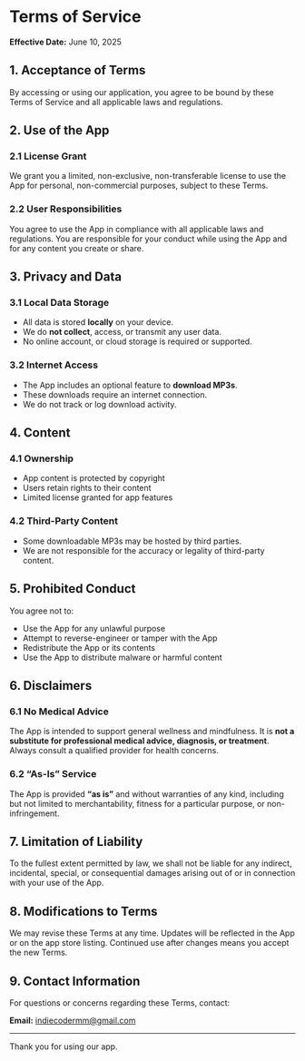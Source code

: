 # Terms of Service

**Effective Date:** June 10, 2025

## 1. Acceptance of Terms

By accessing or using our application, you agree to be bound by these Terms of Service and all applicable laws and regulations.

## 2. Use of the App

### 2.1 License Grant

We grant you a limited, non-exclusive, non-transferable license to use the App for personal, non-commercial purposes, subject to these Terms.

### 2.2 User Responsibilities

You agree to use the App in compliance with all applicable laws and regulations. You are responsible for your conduct while using the App and for any content you create or share.


## 3. Privacy and Data

### 3.1 Local Data Storage

- All data is stored **locally** on your device.
- We do **not collect**, access, or transmit any user data.
- No online account, or cloud storage is required or supported.

### 3.2 Internet Access

- The App includes an optional feature to **download MP3s**.
- These downloads require an internet connection.
- We do not track or log download activity.

## 4. Content

### 4.1 Ownership

- App content is protected by copyright
- Users retain rights to their content
- Limited license granted for app features

### 4.2 Third-Party Content

- Some downloadable MP3s may be hosted by third parties.
- We are not responsible for the accuracy or legality of third-party content.

## 5. Prohibited Conduct

You agree not to:

- Use the App for any unlawful purpose
- Attempt to reverse-engineer or tamper with the App
- Redistribute the App or its contents
- Use the App to distribute malware or harmful content

## 6. Disclaimers

### 6.1 No Medical Advice

The App is intended to support general wellness and mindfulness. It is **not a substitute for professional medical advice, diagnosis, or treatment**. Always consult a qualified provider for health concerns.

### 6.2 “As-Is” Service

The App is provided **“as is”** and without warranties of any kind, including but not limited to merchantability, fitness for a particular purpose, or non-infringement.

## 7. Limitation of Liability

To the fullest extent permitted by law, we shall not be liable for any indirect, incidental, special, or consequential damages arising out of or in connection with your use of the App.

## 8. Modifications to Terms

We may revise these Terms at any time. Updates will be reflected in the App or on the app store listing. Continued use after changes means you accept the new Terms.

## 9. Contact Information

For questions or concerns regarding these Terms, contact:

**Email:** indiecodermm@gmail.com

---

Thank you for using our app.
